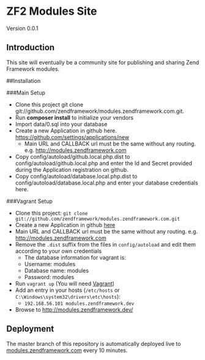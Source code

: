# ZF2 Modules Site
Version 0.0.1

## Introduction

This site will eventually be a community site for publishing and sharing Zend Framework modules.

##Installation

###Main Setup

 * Clone this project git clone git://github.com/zendframework/modules.zendframework.com.git.
 * Run **composer install** to initialize your vendors
 * Import data/0.sql into your database
 * Create a new Application in github here. https://github.com/settings/applications/new
    * Main URL and CALLBACK url must be the same without any routing. e.g. http://modules.zendframework.com
 * Copy config/autoload/github.local.php.dist to config/autoload/github.local.php and enter the Id and Secret provided during the Application registration on github.
 * Copy config/autoload/database.local.php.dist to config/autoload/database.local.php and enter your database credentials here.

###Vagrant Setup

 * Clone this project: `git clone git://github.com/zendframework/modules.zendframework.com.git`
 * Create a new Application in github [here](https://github.com/settings/applications/new)
 * Main URL and CALLBACK url must be the same without any routing. e.g. http://modules.zendframework.com
 * Remove the `.dist` suffix from the files in `config/autoload` and edit them according to your own credentials
    - The database information for vagrant is:
    - Username: modules
    - Database name: modules
    - Password: modules
 * Run `vagrant up` (You will need [Vagrant](http://www.vagrantup.com/))
 * Add an entry in your hosts (`/etc/hosts` or `C:\Windows\system32\drivers\etc\hosts`):
    - `192.168.56.101 modules.zendframework.dev`
 * Browse to http://modules.zendframework.dev/

## Deployment

The master branch of this repository is automatically deployed live to
[modules.zendframework.com](http://modules.zendframework.com/) every 10
minutes.
